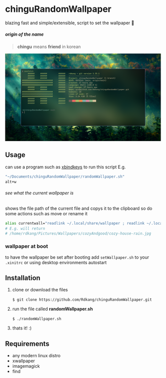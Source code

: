 # chinguRandomWallpaper

blazing fast and simple/extensible, script to set the wallpaper 🌄

##### origin of the name

> **chingu** means **friend** in korean

![spicyScreenshot](spicyScreenshot.png)

## Usage

can use a program such as [xbindkeys](https://wiki.archlinux.org/title/Xbindkeys) to run this script
E.g.

```bash
"~/Documents/chinguRandomWallpaper/randomWallpaper.sh"
alt+w
```

###### see what the current wallpaper is

shows the file path of the current file and copys it to the clipboard so do some actions such as move or rename it

```bash
alias currentwall="readlink ~/.local/share/wallpaper ; readlink ~/.local/share/wallpaper | xclip"
# E.g. will return
# /home/rdkang/Pictures/Wallpapers/cozyAndgood/cozy-house-rain.jpg

```

### wallpaper at boot

to have the wallpaper be set after booting add `setWallpaper.sh` to your `.xinitrc` or using desktop environments autostart

## Installation

1. clone or download the files

   `$ git clone https://github.com/Rdkang/chinguRandomWallpaper.git`

2. run the file called **randomWallpaper.sh**

   `$ ./randomWallpaper.sh`

3. thats it! :)

## Requirements

- any modern linux distro
- xwallpaper
- imagemagick
- find
